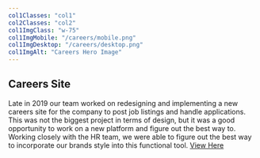```yaml
---
col1Classes: "col1"
col2Classes: "col2"
col1ImgClass: "w-75"
col1ImgMobile: "/careers/mobile.png"
col1ImgDesktop: "/careers/desktop.png"
col1ImgAlt: "Careers Hero Image"
---
```


## Careers Site

Late in 2019 our team worked on redesigning and implementing a new careers site for the company to post job listings and handle applications. This was not the biggest project in terms of design, but it was a good opportunity to work on a new platform and figure out the best way to. Working closely with the HR team, we were able to figure out the best way to incorporate our brands style into this functional tool. [View Here](https://hcqq.fa.us2.oraclecloud.com/hcmUI/CandidateExperience/en/sites/CX_1)